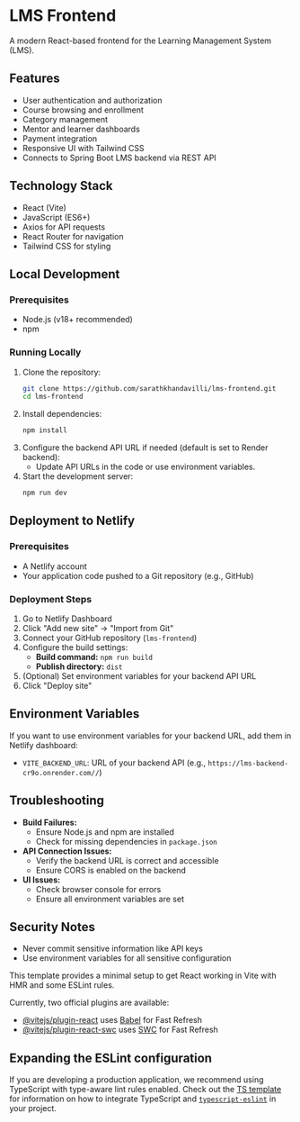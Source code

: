 # LMS Frontend

A modern React-based frontend for the Learning Management System (LMS).

## Features

- User authentication and authorization
- Course browsing and enrollment
- Category management
- Mentor and learner dashboards
- Payment integration
- Responsive UI with Tailwind CSS
- Connects to Spring Boot LMS backend via REST API

## Technology Stack

- React (Vite)
- JavaScript (ES6+)
- Axios for API requests
- React Router for navigation
- Tailwind CSS for styling

## Local Development

### Prerequisites

- Node.js (v18+ recommended)
- npm

### Running Locally

1. Clone the repository:
	```bash
	git clone https://github.com/sarathkhandavilli/lms-frontend.git
	cd lms-frontend
	```
2. Install dependencies:
	```bash
	npm install
	```
3. Configure the backend API URL if needed (default is set to Render backend):
	- Update API URLs in the code or use environment variables.
4. Start the development server:
	```bash
	npm run dev
	```

## Deployment to Netlify

### Prerequisites

- A Netlify account
- Your application code pushed to a Git repository (e.g., GitHub)

### Deployment Steps

1. Go to Netlify Dashboard
2. Click "Add new site" → "Import from Git"
3. Connect your GitHub repository (`lms-frontend`)
4. Configure the build settings:
	- **Build command:** `npm run build`
	- **Publish directory:** `dist`
5. (Optional) Set environment variables for your backend API URL
6. Click "Deploy site"

## Environment Variables

If you want to use environment variables for your backend URL, add them in Netlify dashboard:

- `VITE_BACKEND_URL`: URL of your backend API (e.g., `https://lms-backend-cr9o.onrender.com//`)

## Troubleshooting

- **Build Failures:**
  - Ensure Node.js and npm are installed
  - Check for missing dependencies in `package.json`
- **API Connection Issues:**
  - Verify the backend URL is correct and accessible
  - Ensure CORS is enabled on the backend
- **UI Issues:**
  - Check browser console for errors
  - Ensure all environment variables are set

## Security Notes

- Never commit sensitive information like API keys
- Use environment variables for all sensitive configuration

This template provides a minimal setup to get React working in Vite with HMR and some ESLint rules.

Currently, two official plugins are available:

- [@vitejs/plugin-react](https://github.com/vitejs/vite-plugin-react/blob/main/packages/plugin-react) uses [Babel](https://babeljs.io/) for Fast Refresh
- [@vitejs/plugin-react-swc](https://github.com/vitejs/vite-plugin-react/blob/main/packages/plugin-react-swc) uses [SWC](https://swc.rs/) for Fast Refresh

## Expanding the ESLint configuration

If you are developing a production application, we recommend using TypeScript with type-aware lint rules enabled. Check out the [TS template](https://github.com/vitejs/vite/tree/main/packages/create-vite/template-react-ts) for information on how to integrate TypeScript and [`typescript-eslint`](https://typescript-eslint.io) in your project.
